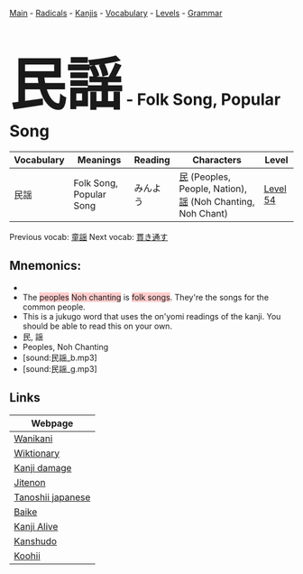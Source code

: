 <style> bigfont {font-size: 100px}</style>
[Main](../README.md) -
[Radicals](../radicals.md) -
[Kanjis](../kanjis.md) -
[Vocabulary](../vocabulary.md) -
[Levels](../levels.md) -
[Grammar](../grammar.md)
# <bigfont> 民謡</bigfont> - Folk Song, Popular Song 

| Vocabulary | Meanings | Reading | Characters | Level |
| --- | --- | --- | --- | --- |
| 民謡 | Folk Song, Popular Song | みんよう |  [民](../kanjis/民.md) (Peoples, People, Nation), [謡](../kanjis/謡.md) (Noh Chanting, Noh Chant) | [Level 54](../levels/wk_level54.md) |

Previous vocab: [童謡](童謡.md) Next vocab: [貫き通す](貫き通す.md) 

## Mnemonics:

* 
* The <span style="background-color:#ffcccb"> peoples</span> <span style="background-color:#ffcccb"> Noh chanting</span> is <span style="background-color:#ffcccb"> folk songs</span>. They're the songs for the common people. 
* This is a jukugo word that uses the on'yomi readings of the kanji. You should be able to read this on your own.
* 民, 謡
* Peoples, Noh Chanting
* [sound:民謡_b.mp3]
* [sound:民謡_g.mp3]


## Links 

| Webpage |
| --- |
| [Wanikani          ](https://www.wanikani.com/kanji/民謡) |
| [Wiktionary        ](https://en.wiktionary.org/wiki/民謡) |
| [Kanji damage      ](http://www.kanjidamage.com/kanji/search?utf8=✓&q=民謡) |
| [Jitenon           ](https://jitenon.com/kanji/民謡) |
| [Tanoshii japanese ](https://www.tanoshiijapanese.com/dictionary/kanji.cfm?k=民謡) |
| [Baike             ](https://baike.baidu.com/item/民謡) |
| [Kanji Alive       ](https://app.kanjialive.com/民謡) |
| [Kanshudo          ](https://www.kanshudo.com/searchmn?q=民謡) |
| [Koohii            ](https://kanji.koohii.com/study/kanji/民謡) |
